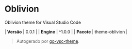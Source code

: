 # Oblivion

Oblivion theme for Visual Studio Code

| **Versão** | 0.0.1 |
| **Engine** | ^1.0.0 |
| **Pacote** | theme-oblivion |

> Autogerado por [go-vsc-theme](https://github.com/natalbu/go-vsc-theme).
